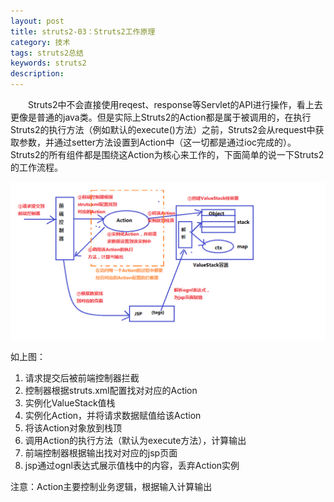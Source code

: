 ```yaml
---
layout: post
title: struts2-03：Struts2工作原理
category: 技术
tags: struts2总结
keywords: struts2
description: 
---
```


　　Struts2中不会直接使用reqest、response等Servlet的API进行操作，看上去更像是普通的java类。但是实际上Struts2的Action都是属于被调用的，在执行Struts2的执行方法（例如默认的execute()方法）之前，Struts2会从request中获取参数，并通过setter方法设置到Action中（这一切都是通过ioc完成的）。Struts2的所有组件都是围绕这Action为核心来工作的，下面简单的说一下Struts2的工作流程。

![14010901](/public/img/tec/struts02.png)

如上图：

1. 请求提交后被前端控制器拦截
2. 控制器根据struts.xml配置找对对应的Action
3. 实例化ValueStack值栈
4. 实例化Action，并将请求数据赋值给该Action
5. 将该Action对象放到栈顶
6. 调用Action的执行方法（默认为execute方法），计算输出
7. 前端控制器根据输出找对对应的jsp页面
8. jsp通过ognl表达式展示值栈中的内容，丢弃Action实例

注意：Action主要控制业务逻辑，根据输入计算输出